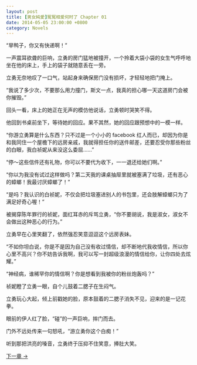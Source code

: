```yaml
---
layout: post
title: [男女純愛]冤冤相爱何时了 Chapter 01
date: 2014-05-05 23:00:00 +0800
category: Novels
---
```

“旱鸭子，你又有快递啊！”

一声震耳欲聋的巨响，立勇的房门猛地被撞开，一个拎着大袋小袋的女生气呼呼地坐在他的床上，手上的袋子就随意丢在一旁。

立勇无奈地叹了一口气，站起身来确保房门没有损坏，才轻轻地把门掩上。

“我说了多少次，不要那么用力撞门，斯文一点，我真的担心哪一天这道房门会被你摧毁。”

回头一看，床上的她正在无声的模仿他说话，立勇顿时哭笑不得。

他回到书桌前坐下，等待她的回应。果不其然，她的回应跟预想中的一模一样。

“你游立勇算是什么东西？只不过是一个小小的 facebook 红人而已，却因为你是和我同住一个屋檐下的远房亲戚，我就得担任你的送件邮差，还要忍受你那些粉丝的白眼，我白祯妮从来没这么委屈……”

“停～这些信件还有礼物，你可以不要代为收下，一一退还给她们啊。”

“你以为我没有试过这样做吗？第二天我的课桌抽屉里就被塞满了垃圾，还有恶心的蟑螂！我最讨厌蟑螂了！”

“是吗？我认识的白祯妮，不仅会把垃圾塞进别人的书包里，还会肢解蟑螂只为了满足好奇心喔！”

被揭穿陈年罪行的祯妮，面红耳赤的斥骂立勇，“你不要胡说，我是淑女，淑女不会做出这种恶心的行为。”

立勇早在心里笑翻了，依然强忍笑意逗逗这个远房表妹。

“不如你坦白说，你是不是因为自己没有收过情信，却不断地代我收情信，所以你心里不高兴？你不妨告诉我啊，我可以写一封超级浪漫的情信给你，让你四处去炫耀。”

“神经病，谁稀罕你的情信啊？你是想看到我被你的粉丝炮轰吗？”

祯妮瞪了立勇一眼，自个儿鼓着二腮子在生闷气。

立勇玩心大起，倾上前戳她的脸，原本鼓着的二腮子消失不见，迎来的是一记花拳。

眼前的伊人红了脸，“碰”的一声巨响，摔门而去。

门外不远处传来一句怒吼，“游立勇你这个白痴！”

听到那把洪亮的嗓音，立勇终于压抑不住笑意，捧肚大笑。

[下一章 →](/novels/2014/05/06/the-sins-of-love-02.html)
